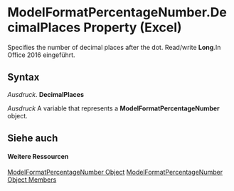 
# ModelFormatPercentageNumber.DecimalPlaces Property (Excel)

Specifies the number of decimal places after the dot. Read/write  **Long**.In Office 2016 eingeführt.


## Syntax

 _Ausdruck_. **DecimalPlaces**

 _Ausdruck_ A variable that represents a **ModelFormatPercentageNumber** object.


## Siehe auch


#### Weitere Ressourcen


[ModelFormatPercentageNumber Object](1a7134a3-2645-e762-c2dd-1ca8ab8b6e73.md)
[ModelFormatPercentageNumber Object Members](http://msdn.microsoft.com/library/fb78ca5c-4505-a475-92ee-2c7f12d1b2d7%28Office.15%29.aspx)